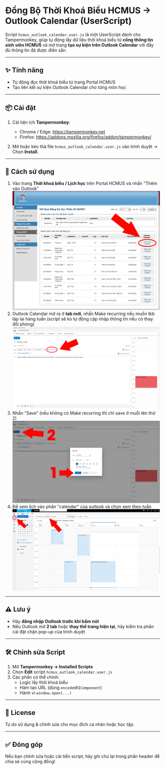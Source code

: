 # Đồng Bộ Thời Khoá Biểu HCMUS → Outlook Calendar (UserScript)

Script `hcmus_outlook_calendar.user.js` là một UserScript dành cho Tampermonkey, giúp tự động lấy dữ liệu thời khoá biểu từ **cổng thông tin sinh viên HCMUS** và mở trang **tạo sự kiện trên Outlook Calendar** với đầy đủ thông tin đã được điền sẵn.

---

## ✨ Tính năng

- Tự động đọc thời khoá biểu từ trang Portal HCMUS  
- Tạo liên kết sự kiện Outlook Calendar cho từng môn học  

---

## 📦 Cài đặt

1. Cài tiện ích **Tampermonkey**:

   - Chrome / Edge: https://tampermonkey.net  
   - Firefox: https://addons.mozilla.org/firefox/addon/tampermonkey/

2. Mở hoặc kéo thả file `hcmus_outlook_calendar.user.js` vào trình duyệt → Chọn **Install**.

---

## 🚀 Cách sử dụng

1. Vào trang **Thời khoá biểu / Lịch học** trên Portal HCMUS và nhấn "Thêm vào Outlook"
![](images/Screenshot%202025-10-02%20165816.png) 
2. Outlook Calendar mở ra ở **tab mới**, nhấn Make recurring nếu muốn tkb lặp lại hàng tuần (script sẽ ko tự động cập nhập thông tin nếu có thay đổi phòng)
![](images/Screenshot%202025-10-02%20165850.png)
3. Nhấn "Save" (nếu không có Make recurring thì chỉ save ở muỗi tên thứ 2)
![](images/Screenshot%202025-10-02%20165905.png)
4. Để xem lịch vào phần "calender" của outlook và chọn xem theo tuần
![](images/Screenshot%202025-10-02%20165943.png)

---

## ⚠️ Lưu ý

- Hãy **đăng nhập Outlook trước khi bấm nút**  
- Nếu Outlook mở **2 tab** hoặc **thay thế trang hiện tại**, hãy kiểm tra phần cài đặt chặn pop-up của trình duyệt  

---

## 🛠️ Chỉnh sửa Script

1. Mở **Tampermonkey → Installed Scripts**  
2. Chọn **Edit** script `hcmus_outlook_calendar.user.js`  
3. Các phần có thể chỉnh:
   - Logic lấy thời khoá biểu
   - Hàm tạo URL (dùng `encodeURIComponent`)
   - Hành vi `window.open(...)`

---

## 📄 License

Tự do sử dụng & chỉnh sửa cho mục đích cá nhân hoặc học tập.

---

## ✅ Đóng góp

Nếu bạn chỉnh sửa hoặc cải tiến script, hãy ghi chú lại trong phần header để chia sẻ cùng cộng đồng!
